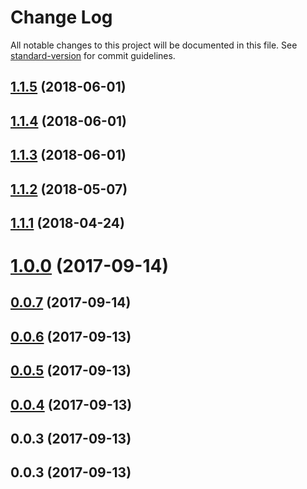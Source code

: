 # Change Log

All notable changes to this project will be documented in this file. See [standard-version](https://github.com/conventional-changelog/standard-version) for commit guidelines.

<a name="1.1.5"></a>
## [1.1.5](https://github.com/slavakisel/react-month-picker-input/compare/v1.1.4...v1.1.5) (2018-06-01)



<a name="1.1.4"></a>
## [1.1.4](https://github.com/slavakisel/react-month-picker-input/compare/v1.1.3...v1.1.4) (2018-06-01)



<a name="1.1.3"></a>
## [1.1.3](https://github.com/slavakisel/react-month-picker-input/compare/v1.0.0...v1.1.3) (2018-06-01)



<a name="1.1.2"></a>
## [1.1.2](https://github.com/slavakisel/react-month-picker-input/compare/v1.0.0...v1.1.2) (2018-05-07)



<a name="1.1.1"></a>
## [1.1.1](https://github.com/slavakisel/react-month-picker-input/compare/v1.0.0...v1.1.1) (2018-04-24)



<a name="1.0.0"></a>
# [1.0.0](https://github.com/slavakisel/react-month-picker-input/compare/v0.0.7...v1.0.0) (2017-09-14)



<a name="0.0.7"></a>
## [0.0.7](https://github.com/slavakisel/react-month-picker-input/compare/v0.0.6...v0.0.7) (2017-09-14)



<a name="0.0.6"></a>
## [0.0.6](https://github.com/slavakisel/react-month-picker-input/compare/v0.0.5...v0.0.6) (2017-09-13)



<a name="0.0.5"></a>
## [0.0.5](https://github.com/slavakisel/react-month-picker-input/compare/v0.0.4...v0.0.5) (2017-09-13)



<a name="0.0.4"></a>
## [0.0.4](https://github.com/slavakisel/react-month-picker-input/compare/v0.0.3...v0.0.4) (2017-09-13)



<a name="0.0.3"></a>
## 0.0.3 (2017-09-13)



<a name="0.0.3"></a>
## 0.0.3 (2017-09-13)
